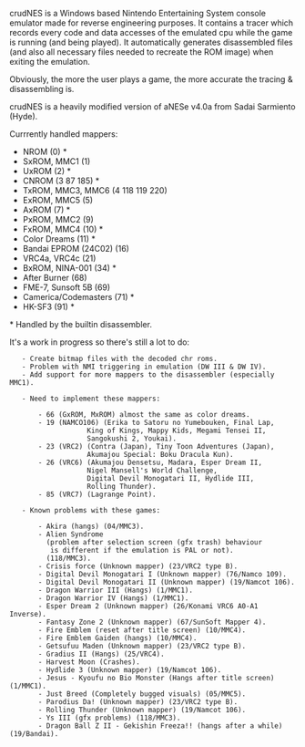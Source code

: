 crudNES is a Windows based Nintendo Entertaining System console emulator made for reverse engineering purposes.
It contains a tracer which records every code and data accesses of the emulated cpu while the game is running (and being played).
It automatically generates disassembled files (and also all necessary files needed to recreate the ROM image) when exiting the emulation.

Obviously, the more the user plays a game, the more accurate the tracing & disassembling is.

crudNES is a heavily modified version of aNESe v4.0a from Sadai Sarmiento (Hyde).

Currrently handled mappers:

- NROM (0) *
- SxROM, MMC1 (1)
- UxROM (2) *
- CNROM (3 87 185) *
- TxROM, MMC3, MMC6 (4 118 119 220)
- ExROM, MMC5 (5)
- AxROM (7) *
- PxROM, MMC2 (9)
- FxROM, MMC4 (10) *
- Color Dreams (11) *
- Bandai EPROM (24C02) (16)
- VRC4a, VRC4c (21)
- BxROM, NINA-001 (34) *
- After Burner (68)
- FME-7, Sunsoft 5B (69)
- Camerica/Codemasters (71) *
- HK-SF3 (91) *

\* Handled by the builtin disassembler.

It's a work in progress so there's still a lot to do:

       - Create bitmap files with the decoded chr roms.
       - Problem with NMI triggering in emulation (DW III & DW IV).
       - Add support for more mappers to the disassembler (especially MMC1).

       - Need to implement these mappers:

           - 66 (GxROM, MxROM) almost the same as color dreams.
           - 19 (NAMCO106) (Erika to Satoru no Yumebouken, Final Lap,
                       King of Kings, Mappy Kids, Megami Tensei II,
                       Sangokushi 2, Youkai).
           - 23 (VRC2) (Contra (Japan), Tiny Toon Adventures (Japan),
                       Akumajou Special: Boku Dracula Kun).
           - 26 (VRC6) (Akumajou Densetsu, Madara, Esper Dream II,
                       Nigel Mansell's World Challenge,
                       Digital Devil Monogatari II, Hydlide III,
                       Rolling Thunder).
           - 85 (VRC7) (Lagrange Point).

       - Known problems with these games:

           - Akira (hangs) (04/MMC3).
           - Alien Syndrome
             (problem after selection screen (gfx trash) behaviour
              is different if the emulation is PAL or not).
             (118/MMC3).
           - Crisis force (Unknown mapper) (23/VRC2 type B).
           - Digital Devil Monogatari I (Unknown mapper) (76/Namco 109).
           - Digital Devil Monogatari II (Unknown mapper) (19/Namcot 106).
           - Dragon Warrior III (Hangs) (1/MMC1).
           - Dragon Warrior IV (Hangs) (1/MMC1).
           - Esper Dream 2 (Unknown mapper) (26/Konami VRC6 A0-A1 Inverse).
           - Fantasy Zone 2 (Unknown mapper) (67/SunSoft Mapper 4).
           - Fire Emblem (reset after title screen) (10/MMC4).
           - Fire Emblem Gaiden (hangs) (10/MMC4).
           - Getsufuu Maden (Unknown mapper) (23/VRC2 type B).
           - Gradius II (Hangs) (25/VRC4).
           - Harvest Moon (Crashes).
           - Hydlide 3 (Unknown mapper) (19/Namcot 106).
           - Jesus - Kyoufu no Bio Monster (Hangs after title screen) (1/MMC1).
           - Just Breed (Completely bugged visuals) (05/MMC5).
           - Parodius Da! (Unknown mapper) (23/VRC2 type B).
           - Rolling Thunder (Unknown mapper) (19/Namcot 106).
           - Ys III (gfx problems) (118/MMC3).
           - Dragon Ball Z II - Gekishin Freeza!! (hangs after a while) (19/Bandai).
